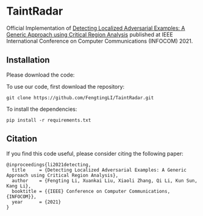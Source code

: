 # TaintRadar

Official Implementation of
[Detecting Localized Adversarial Examples: A Generic Approach using Critical Region Analysis](https://arxiv.org/abs/2102.05241)
published at IEEE International Conference on Computer Communications (INFOCOM) 2021.

## Installation

Please download the code:

To use our code, first download the repository:
````
git clone https://github.com/FengtingLI/TaintRadar.git
````

To install the dependencies:

````
pip install -r requirements.txt
````

## Citation

If you find this code useful, please consider citing the following paper:

````
@inproceedings{li2021detecting,
  title     = {Detecting Localized Adversarial Examples: A Generic Approach using Critical Region Analysis},
  author    = {Fengting Li, Xuankai Liu, Xiaoli Zhang, Qi Li, Kun Sun, Kang Li},
  booktitle = {{IEEE} Conference on Computer Communications, {INFOCOM}},
  year      = {2021}
}
````
